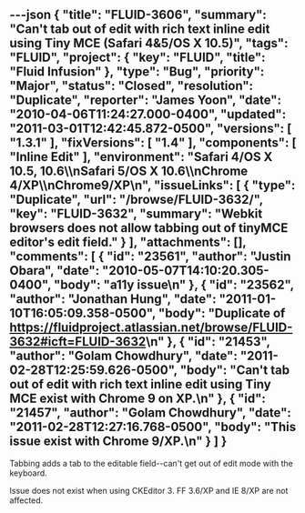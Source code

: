---json
{
  "title": "FLUID-3606",
  "summary": "Can't tab out of edit with rich text inline edit using Tiny MCE (Safari 4&5/OS X 10.5)",
  "tags": "FLUID",
  "project": {
    "key": "FLUID",
    "title": "Fluid Infusion"
  },
  "type": "Bug",
  "priority": "Major",
  "status": "Closed",
  "resolution": "Duplicate",
  "reporter": "James Yoon",
  "date": "2010-04-06T11:24:27.000-0400",
  "updated": "2011-03-01T12:42:45.872-0500",
  "versions": [
    "1.3.1"
  ],
  "fixVersions": [
    "1.4"
  ],
  "components": [
    "Inline Edit"
  ],
  "environment": "Safari 4/OS X 10.5, 10.6\\\nSafari 5/OS X 10.6\\\nChrome 4/XP\\\nChrome9/XP\n",
  "issueLinks": [
    {
      "type": "Duplicate",
      "url": "/browse/FLUID-3632/",
      "key": "FLUID-3632",
      "summary": "Webkit browsers does not allow tabbing out of tinyMCE editor's edit field."
    }
  ],
  "attachments": [],
  "comments": [
    {
      "id": "23561",
      "author": "Justin Obara",
      "date": "2010-05-07T14:10:20.305-0400",
      "body": "a11y issue\n"
    },
    {
      "id": "23562",
      "author": "Jonathan Hung",
      "date": "2011-01-10T16:05:09.358-0500",
      "body": "Duplicate of <https://fluidproject.atlassian.net/browse/FLUID-3632#icft=FLUID-3632>\n"
    },
    {
      "id": "21453",
      "author": "Golam Chowdhury",
      "date": "2011-02-28T12:25:59.626-0500",
      "body": "Can't tab out of edit with rich text inline edit using Tiny MCE exist with Chrome 9 on XP.\n"
    },
    {
      "id": "21457",
      "author": "Golam Chowdhury",
      "date": "2011-02-28T12:27:16.768-0500",
      "body": "This issue exist with Chrome 9/XP.\n"
    }
  ]
}
---
Tabbing adds a tab to the editable field--can't get out of edit mode with the keyboard.

Issue does not exist when using CKEditor 3. FF 3.6/XP and IE 8/XP are not affected.

        